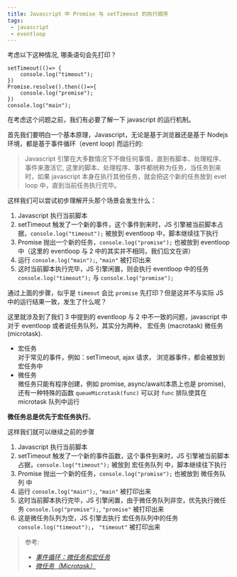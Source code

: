 ```yaml
---
title: Javascript 中 Promise 与 setTimeout 的执行顺序
tags: 
 - javascript
 - eventloop
---
```


考虑以下这种情况, 哪条语句会先打印？

```
setTimeout(()=> {
    console.log("timeout");
})
Promise.resolve().then(()=>{
    console.log("promise");
})
console.log("main");
```
在考虑这个问题之前，我们有必要了解一下 javascript 的运行机制。  

首先我们要明白一个基本原理，Javascript，无论是基于浏览器还是基于 Nodejs 环境，都是基于事件循环（event loop) 而运行的:  
> Javascript 引擎在大多数情况下不做任何事情，直到有脚本、处理程序、事件来激活它, 这里的脚本、处理程序、事件都统称为任务，当任务到来时，如果 javascript 本身在执行其他任务，就会把这个新的任务放到 evet loop 中，直到当前任务执行完毕。  

这样我们可以尝试初步理解开头那个场景会发生什么：
 1. Javascript 执行当前脚本
 2. setTimeout 触发了一个新的事件，这个事件到来时，JS 引擎被当前脚本占据，`console.log("timeout");` 被放到 eventloop 中，脚本继续往下执行
 3. Promise 抛出一个新的任务，`console.log("promise");` 也被放到 eventloop 中（这里的 eventloop 与 2 中的其实并不相同，我们后文在讲）
 4. 运行 `console.log("main");`, `"main"` 被打印出来
 5. 这时当前脚本执行完毕，JS 引擎闲置，则会执行 eventloop 中的任务 `console.log("timeout");` 与 `console.log("promise");`

通过上面的步骤，似乎是 `timeout` 会比 `promise` 先打印？但是这并不与实际 JS 中的运行结果一致，发生了什么呢？ 

这里就涉及到了我们 3 中提到的 eventloop 与 2 中不一致的问题，javascript 中对于 eventloop 或者说任务队列，其实分为两种，  宏任务 (macrotask) 微任务(microtask).
- 宏任务  
   对于常见的事件，例如：setTimeout, ajax 请求， 浏览器事件，都会被放到宏任务中
- 微任务  
   微任务只能有程序创建，例如 promise, async/await(本质上也是 promise), 还有一种特殊的函数 `queueMicrotask(func)` 可以对 `func` 排队使其在 microtask 队列中运行  

**微任务总是优先于宏任务执行**。  

这样我们就可以继续之前的步骤  

 1. Javascript 执行当前脚本
 2. setTimeout 触发了一个新的事件函数，这个事件到来时，JS 引擎被当前脚本占据，`console.log("timeout");` 被放到 宏任务队列 中，脚本继续往下执行
 3. Promise 抛出一个新的任务，`console.log("promise");` 也被放到 微任务队列 中
 4. 运行 `console.log("main");`, `"main"` 被打印出来
 5. 这时当前脚本执行完毕，JS 引擎闲置，由于微任务队列非空，优先执行微任务 `console.log("promise");`, `"promise"` 被打印出来
 6. 这是微任务队列为空，JS 引擎去执行 宏任务队列中的任务 `console.log("timeout");`， `"timeout"` 被打印出来

 > 参考:  
> - *[事件循环：微任务和宏任务](https://zh.javascript.info/event-loop)*  
> - *[微任务（Microtask）](https://zh.javascript.info/microtask-queue)*  